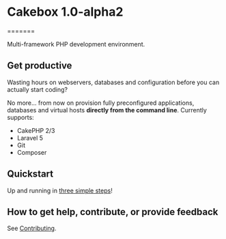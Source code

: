 # Cakebox 1.0-alpha2
=======

Multi-framework PHP development environment.

## Get productive

Wasting hours on webservers, databases and configuration
before you can actually start coding?

No more... from now on provision fully preconfigured applications, databases
and virtual hosts **directly from the command line**.
Currently supports:

+ CakePHP 2/3
+ Laravel 5
+ Git
+ Composer

## Quickstart

Up and running in [three simple steps](quickstart/)!

## How to get help, contribute, or provide feedback

See [Contributing](additional/contributing/).
